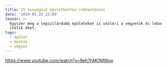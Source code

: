```yaml
---
title: 15 lenyűgöző épületbontás robbantással
date: '2019-01-22 22:09'
teaser: >-
  Egyszer még a legszilárdabb épületeket is utoléri a végzetük és lebontásra
  ítélik őket.
tags:
  - épület
  - bontás
  - végzet
---
```

https://www.youtube.com/watch?v=9eh7hMOMWoo
